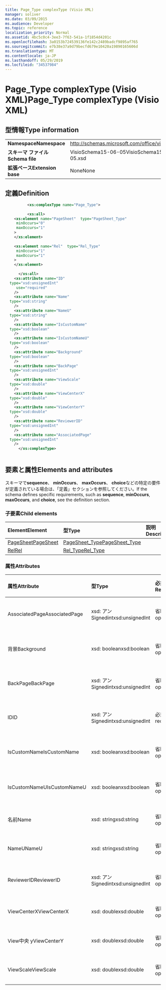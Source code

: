 ```yaml
---
title: Page_Type complexType (Visio XML)
manager: soliver
ms.date: 03/09/2015
ms.audience: Developer
ms.topic: reference
localization_priority: Normal
ms.assetid: 4bc5c0c4-3ee3-7f63-541a-1f1854d4201c
ms.openlocfilehash: 3a0153b724539136fe142c2489badcf9895af765
ms.sourcegitcommit: e7b38e37a9d79becfd679e10420a19890165606d
ms.translationtype: MT
ms.contentlocale: ja-JP
ms.lasthandoff: 05/29/2019
ms.locfileid: "34537984"
---
```

# <a name="pagetype-complextype-visio-xml"></a><span data-ttu-id="3f4ef-102">Page_Type complexType (Visio XML)</span><span class="sxs-lookup"><span data-stu-id="3f4ef-102">Page_Type complexType (Visio XML)</span></span>

## <a name="type-information"></a><span data-ttu-id="3f4ef-103">型情報</span><span class="sxs-lookup"><span data-stu-id="3f4ef-103">Type information</span></span>

|||
|:-----|:-----|
|<span data-ttu-id="3f4ef-104">**Namespace**</span><span class="sxs-lookup"><span data-stu-id="3f4ef-104">**Namespace**</span></span> <br/> |http://schemas.microsoft.com/office/visio/2011/1/core  <br/> |
|<span data-ttu-id="3f4ef-105">**スキーマ ファイル**</span><span class="sxs-lookup"><span data-stu-id="3f4ef-105">**Schema file**</span></span> <br/> |<span data-ttu-id="3f4ef-106">VisioSchema15-06-05</span><span class="sxs-lookup"><span data-stu-id="3f4ef-106">VisioSchema15-2012-06-05.xsd</span></span>  <br/> |
|<span data-ttu-id="3f4ef-107">**拡張ベース**</span><span class="sxs-lookup"><span data-stu-id="3f4ef-107">**Extension base**</span></span> <br/> |<span data-ttu-id="3f4ef-108">None</span><span class="sxs-lookup"><span data-stu-id="3f4ef-108">None</span></span>  <br/> |
   
## <a name="definition"></a><span data-ttu-id="3f4ef-109">定義</span><span class="sxs-lookup"><span data-stu-id="3f4ef-109">Definition</span></span>

```XML
          <xs:complexType name="Page_Type">
          
          <xs:all>
    <xs:element name="PageSheet"  type="PageSheet_Type"
     minOccurs="0"
     maxOccurs="1"
    >
    </xs:element>
    
    <xs:element name="Rel"  type="Rel_Type"
     minOccurs="1"
     maxOccurs="1"
    >
    </xs:element>
    
      </xs:all>
    <xs:attribute name="ID"
  type="xsd:unsignedInt"
     use="required"
    />
    <xs:attribute name="Name"
  type="xsd:string"
    />
    <xs:attribute name="NameU"
  type="xsd:string"
    />
    <xs:attribute name="IsCustomName"
  type="xsd:boolean"
    />
    <xs:attribute name="IsCustomNameU"
  type="xsd:boolean"
    />
    <xs:attribute name="Background"
  type="xsd:boolean"
    />
    <xs:attribute name="BackPage"
  type="xsd:unsignedInt"
    />
    <xs:attribute name="ViewScale"
  type="xsd:double"
    />
    <xs:attribute name="ViewCenterX"
  type="xsd:double"
    />
    <xs:attribute name="ViewCenterY"
  type="xsd:double"
    />
    <xs:attribute name="ReviewerID"
  type="xsd:unsignedInt"
    />
    <xs:attribute name="AssociatedPage"
  type="xsd:unsignedInt"
    />
      </xs:complexType>
      
```

## <a name="elements-and-attributes"></a><span data-ttu-id="3f4ef-110">要素と属性</span><span class="sxs-lookup"><span data-stu-id="3f4ef-110">Elements and attributes</span></span>

<span data-ttu-id="3f4ef-111">スキーマで**sequence**、 **minOccurs**、 **maxOccurs**、 **choice**などの特定の要件が定義されている場合は、「定義」セクションを参照してください。</span><span class="sxs-lookup"><span data-stu-id="3f4ef-111">If the schema defines specific requirements, such as **sequence**, **minOccurs**, **maxOccurs**, and **choice**, see the definition section.</span></span> 
  
### <a name="child-elements"></a><span data-ttu-id="3f4ef-112">子要素</span><span class="sxs-lookup"><span data-stu-id="3f4ef-112">Child elements</span></span>

|<span data-ttu-id="3f4ef-113">**Element**</span><span class="sxs-lookup"><span data-stu-id="3f4ef-113">**Element**</span></span>|<span data-ttu-id="3f4ef-114">**型**</span><span class="sxs-lookup"><span data-stu-id="3f4ef-114">**Type**</span></span>|<span data-ttu-id="3f4ef-115">**説明**</span><span class="sxs-lookup"><span data-stu-id="3f4ef-115">**Description**</span></span>|
|:-----|:-----|:-----|
|[<span data-ttu-id="3f4ef-116">PageSheet</span><span class="sxs-lookup"><span data-stu-id="3f4ef-116">PageSheet</span></span>](pagesheet-element-page_type-complextypevisio-xml.md) <br/> |[<span data-ttu-id="3f4ef-117">PageSheet_Type</span><span class="sxs-lookup"><span data-stu-id="3f4ef-117">PageSheet_Type</span></span>](pagesheet_type-complextypevisio-xml.md) <br/> ||
|[<span data-ttu-id="3f4ef-118">Rel</span><span class="sxs-lookup"><span data-stu-id="3f4ef-118">Rel</span></span>](rel-element-page_type-complextypevisio-xml.md) <br/> |[<span data-ttu-id="3f4ef-119">Rel_Type</span><span class="sxs-lookup"><span data-stu-id="3f4ef-119">Rel_Type</span></span>](rel_type-complextypevisio-xml.md) <br/> ||
   
### <a name="attributes"></a><span data-ttu-id="3f4ef-120">属性</span><span class="sxs-lookup"><span data-stu-id="3f4ef-120">Attributes</span></span>

|<span data-ttu-id="3f4ef-121">**属性**</span><span class="sxs-lookup"><span data-stu-id="3f4ef-121">**Attribute**</span></span>|<span data-ttu-id="3f4ef-122">**型**</span><span class="sxs-lookup"><span data-stu-id="3f4ef-122">**Type**</span></span>|<span data-ttu-id="3f4ef-123">**必須**</span><span class="sxs-lookup"><span data-stu-id="3f4ef-123">**Required**</span></span>|<span data-ttu-id="3f4ef-124">**説明**</span><span class="sxs-lookup"><span data-stu-id="3f4ef-124">**Description**</span></span>|<span data-ttu-id="3f4ef-125">**可能な値**</span><span class="sxs-lookup"><span data-stu-id="3f4ef-125">**Possible values**</span></span>|
|:-----|:-----|:-----|:-----|:-----|
|<span data-ttu-id="3f4ef-126">AssociatedPage</span><span class="sxs-lookup"><span data-stu-id="3f4ef-126">AssociatedPage</span></span>  <br/> |<span data-ttu-id="3f4ef-127">xsd: アン Signedint</span><span class="sxs-lookup"><span data-stu-id="3f4ef-127">xsd:unsignedInt</span></span>  <br/> |<span data-ttu-id="3f4ef-128">省略可能</span><span class="sxs-lookup"><span data-stu-id="3f4ef-128">optional</span></span>  <br/> ||<span data-ttu-id="3f4ef-129">Xsd:/Signedint 型の値。</span><span class="sxs-lookup"><span data-stu-id="3f4ef-129">Values of the xsd:unsignedInt type.</span></span>  <br/> |
|<span data-ttu-id="3f4ef-130">背景</span><span class="sxs-lookup"><span data-stu-id="3f4ef-130">Background</span></span>  <br/> |<span data-ttu-id="3f4ef-131">xsd: boolean</span><span class="sxs-lookup"><span data-stu-id="3f4ef-131">xsd:boolean</span></span>  <br/> |<span data-ttu-id="3f4ef-132">省略可能</span><span class="sxs-lookup"><span data-stu-id="3f4ef-132">optional</span></span>  <br/> ||<span data-ttu-id="3f4ef-133">Xsd: boolean 型の値。</span><span class="sxs-lookup"><span data-stu-id="3f4ef-133">Values of the xsd:boolean type.</span></span>  <br/> |
|<span data-ttu-id="3f4ef-134">BackPage</span><span class="sxs-lookup"><span data-stu-id="3f4ef-134">BackPage</span></span>  <br/> |<span data-ttu-id="3f4ef-135">xsd: アン Signedint</span><span class="sxs-lookup"><span data-stu-id="3f4ef-135">xsd:unsignedInt</span></span>  <br/> |<span data-ttu-id="3f4ef-136">省略可能</span><span class="sxs-lookup"><span data-stu-id="3f4ef-136">optional</span></span>  <br/> ||<span data-ttu-id="3f4ef-137">Xsd:/Signedint 型の値。</span><span class="sxs-lookup"><span data-stu-id="3f4ef-137">Values of the xsd:unsignedInt type.</span></span>  <br/> |
|<span data-ttu-id="3f4ef-138">ID</span><span class="sxs-lookup"><span data-stu-id="3f4ef-138">ID</span></span>  <br/> |<span data-ttu-id="3f4ef-139">xsd: アン Signedint</span><span class="sxs-lookup"><span data-stu-id="3f4ef-139">xsd:unsignedInt</span></span>  <br/> |<span data-ttu-id="3f4ef-140">必須</span><span class="sxs-lookup"><span data-stu-id="3f4ef-140">required</span></span>  <br/> ||<span data-ttu-id="3f4ef-141">Xsd:/Signedint 型の値。</span><span class="sxs-lookup"><span data-stu-id="3f4ef-141">Values of the xsd:unsignedInt type.</span></span>  <br/> |
|<span data-ttu-id="3f4ef-142">IsCustomName</span><span class="sxs-lookup"><span data-stu-id="3f4ef-142">IsCustomName</span></span>  <br/> |<span data-ttu-id="3f4ef-143">xsd: boolean</span><span class="sxs-lookup"><span data-stu-id="3f4ef-143">xsd:boolean</span></span>  <br/> |<span data-ttu-id="3f4ef-144">省略可能</span><span class="sxs-lookup"><span data-stu-id="3f4ef-144">optional</span></span>  <br/> ||<span data-ttu-id="3f4ef-145">Xsd: boolean 型の値。</span><span class="sxs-lookup"><span data-stu-id="3f4ef-145">Values of the xsd:boolean type.</span></span>  <br/> |
|<span data-ttu-id="3f4ef-146">IsCustomNameU</span><span class="sxs-lookup"><span data-stu-id="3f4ef-146">IsCustomNameU</span></span>  <br/> |<span data-ttu-id="3f4ef-147">xsd: boolean</span><span class="sxs-lookup"><span data-stu-id="3f4ef-147">xsd:boolean</span></span>  <br/> |<span data-ttu-id="3f4ef-148">省略可能</span><span class="sxs-lookup"><span data-stu-id="3f4ef-148">optional</span></span>  <br/> ||<span data-ttu-id="3f4ef-149">Xsd: boolean 型の値。</span><span class="sxs-lookup"><span data-stu-id="3f4ef-149">Values of the xsd:boolean type.</span></span>  <br/> |
|<span data-ttu-id="3f4ef-150">名前</span><span class="sxs-lookup"><span data-stu-id="3f4ef-150">Name</span></span>  <br/> |<span data-ttu-id="3f4ef-151">xsd: string</span><span class="sxs-lookup"><span data-stu-id="3f4ef-151">xsd:string</span></span>  <br/> |<span data-ttu-id="3f4ef-152">省略可能</span><span class="sxs-lookup"><span data-stu-id="3f4ef-152">optional</span></span>  <br/> ||<span data-ttu-id="3f4ef-153">Xsd: string 型の値。</span><span class="sxs-lookup"><span data-stu-id="3f4ef-153">Values of the xsd:string type.</span></span>  <br/> |
|<span data-ttu-id="3f4ef-154">NameU</span><span class="sxs-lookup"><span data-stu-id="3f4ef-154">NameU</span></span>  <br/> |<span data-ttu-id="3f4ef-155">xsd: string</span><span class="sxs-lookup"><span data-stu-id="3f4ef-155">xsd:string</span></span>  <br/> |<span data-ttu-id="3f4ef-156">省略可能</span><span class="sxs-lookup"><span data-stu-id="3f4ef-156">optional</span></span>  <br/> ||<span data-ttu-id="3f4ef-157">Xsd: string 型の値。</span><span class="sxs-lookup"><span data-stu-id="3f4ef-157">Values of the xsd:string type.</span></span>  <br/> |
|<span data-ttu-id="3f4ef-158">ReviewerID</span><span class="sxs-lookup"><span data-stu-id="3f4ef-158">ReviewerID</span></span>  <br/> |<span data-ttu-id="3f4ef-159">xsd: アン Signedint</span><span class="sxs-lookup"><span data-stu-id="3f4ef-159">xsd:unsignedInt</span></span>  <br/> |<span data-ttu-id="3f4ef-160">省略可能</span><span class="sxs-lookup"><span data-stu-id="3f4ef-160">optional</span></span>  <br/> ||<span data-ttu-id="3f4ef-161">Xsd:/Signedint 型の値。</span><span class="sxs-lookup"><span data-stu-id="3f4ef-161">Values of the xsd:unsignedInt type.</span></span>  <br/> |
|<span data-ttu-id="3f4ef-162">ViewCenterX</span><span class="sxs-lookup"><span data-stu-id="3f4ef-162">ViewCenterX</span></span>  <br/> |<span data-ttu-id="3f4ef-163">xsd: double</span><span class="sxs-lookup"><span data-stu-id="3f4ef-163">xsd:double</span></span>  <br/> |<span data-ttu-id="3f4ef-164">省略可能</span><span class="sxs-lookup"><span data-stu-id="3f4ef-164">optional</span></span>  <br/> ||<span data-ttu-id="3f4ef-165">Xsd: double 型の値。</span><span class="sxs-lookup"><span data-stu-id="3f4ef-165">Values of the xsd:double type.</span></span>  <br/> |
|<span data-ttu-id="3f4ef-166">View中央 y</span><span class="sxs-lookup"><span data-stu-id="3f4ef-166">ViewCenterY</span></span>  <br/> |<span data-ttu-id="3f4ef-167">xsd: double</span><span class="sxs-lookup"><span data-stu-id="3f4ef-167">xsd:double</span></span>  <br/> |<span data-ttu-id="3f4ef-168">省略可能</span><span class="sxs-lookup"><span data-stu-id="3f4ef-168">optional</span></span>  <br/> ||<span data-ttu-id="3f4ef-169">Xsd: double 型の値。</span><span class="sxs-lookup"><span data-stu-id="3f4ef-169">Values of the xsd:double type.</span></span>  <br/> |
|<span data-ttu-id="3f4ef-170">ViewScale</span><span class="sxs-lookup"><span data-stu-id="3f4ef-170">ViewScale</span></span>  <br/> |<span data-ttu-id="3f4ef-171">xsd: double</span><span class="sxs-lookup"><span data-stu-id="3f4ef-171">xsd:double</span></span>  <br/> |<span data-ttu-id="3f4ef-172">省略可能</span><span class="sxs-lookup"><span data-stu-id="3f4ef-172">optional</span></span>  <br/> ||<span data-ttu-id="3f4ef-173">Xsd: double 型の値。</span><span class="sxs-lookup"><span data-stu-id="3f4ef-173">Values of the xsd:double type.</span></span>  <br/> |
   

